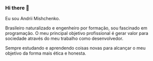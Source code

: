 ### Hi there 👋
Eu sou Andrii Mishchenko.

Brasileiro naturalizado e engenheiro por formação, sou fascinado em programação. O meu principal objetivo profissional é gerar valor para sociedade através do meu trabalho como desenvolvedor.

Sempre estudando e aprendendo coisas novas para alcançar o meu objetivo da forma mais ética e honesta.

